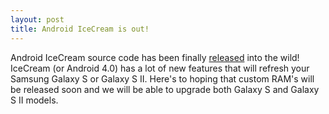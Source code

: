 ```yaml
---
layout: post
title: Android IceCream is out!
---
```


  [announce-message]: http://groups.google.com/group/android-building/msg/c0e01b4619a1455a?pli=1
  
Android IceCream source code has been finally [released][announce-message] into
the wild! IceCream (or Android 4.0) has a lot of new features that will refresh
your Samsung Galaxy S or Galaxy S II. Here's to hoping that custom RAM's will
be released soon and we will be able to upgrade both Galaxy S and Galaxy S II
models.
